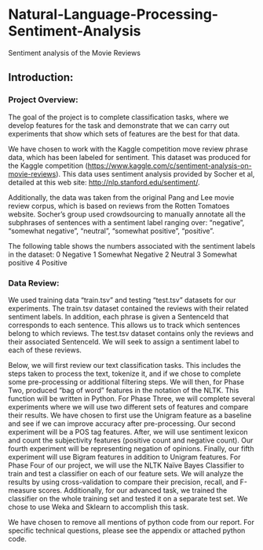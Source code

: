 # Natural-Language-Processing-Sentiment-Analysis
Sentiment analysis of the Movie Reviews


## Introduction: 
### Project Overview: 
The goal of the project is to complete classification tasks, where we develop features for the task and demonstrate that we can carry out experiments that show which sets of features are the best for that data.

We have chosen to work with the Kaggle competition move review phrase data, which has been labeled for sentiment. This dataset was produced for the Kaggle competition (https://www.kaggle.com/c/sentiment-analysis-on-movie-reviews). This data uses sentiment analysis provided by Socher et al, detailed at this web site: http://nlp.stanford.edu/sentiment/. 

Additionally, the data was taken from the original Pang and Lee movie review corpus, which is based on reviews from the Rotten Tomatoes website. Socher’s group used crowdsourcing to manually annotate all the subphrases of sentences with a sentiment label ranging over: “negative”, “somewhat negative”, “neutral”, “somewhat positive”, “positive”. 

The following table shows the numbers associated with the sentiment labels in the dataset:
0 	Negative
1 	Somewhat Negative
2	Neutral
3 	Somewhat positive 
4	Positive 

### Data Review: 
We used training data “train.tsv” and testing “test.tsv” datasets for our experiments. The train.tsv dataset contained the reviews with their related sentiment labels. In addition, each phrase is given a SentenceId that corresponds to each sentence. This allows us to track which sentences belong to which reviews.  The test.tsv dataset contains only the reviews and their associated SentenceId. We will seek to assign a sentiment label to each of these reviews. 

Below, we will first review our text classification tasks. This includes the steps taken to process the text, tokenize it, and if we chose to complete some pre-processing or additional filtering steps. We will then, for Phase Two,  produced “bag of word” features in the notation of the NLTK. This function will be written in Python. For Phase Three, we will complete several experiments where we will use two different sets of features and compare their results. We have chosen to first use the Unigram feature as a baseline and see if  we can improve accuracy after pre-processing. Our second experiment will be a POS tag features. After, we will use sentiment lexicon and count the subjectivity features (positive count and  negative count).  Our fourth experiment will be representing negation of opinions. Finally, our fifth experiment will use Bigram features in addition to Unigram features. For Phase Four of our project, we will use the NLTK Naïve Bayes Classifier to train and test a classifier on each of our feature sets. We will analyze  the results by using cross-validation to compare their precision, recall, and F-measure scores. Additionally, for our advanced task, we trained the classifier on the whole training set and tested it on a separate test set. We chose to use Weka  and Sklearn to accomplish this task.

We have chosen to remove all mentions of python code from our report. For specific technical questions, please see the appendix or attached python code. 
